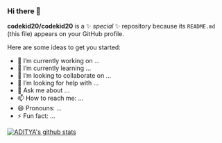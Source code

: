 ### Hi there 👋


**codekid20/codekid20** is a ✨ _special_ ✨ repository because its `README.md` (this file) appears on your GitHub profile.

Here are some ideas to get you started:

- 🔭 I’m currently working on ...
- 🌱 I’m currently learning ...
- 👯 I’m looking to collaborate on ...
- 🤔 I’m looking for help with ...
- 💬 Ask me about ...
- 📫 How to reach me: ...
- 😄 Pronouns: ...
- ⚡ Fun fact: ...

[![ADITYA's github stats](https://github-readme-stats.vercel.app/api?username=codekid20&count_private=true&show_icons=true&theme=radical&hide_rank=false)](https://github.com/anuraghazra/github-readme-stats)
